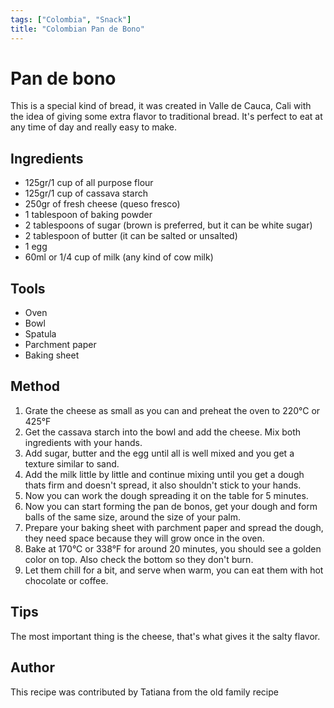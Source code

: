 ```yaml
---
tags: ["Colombia", "Snack"]
title: "Colombian Pan de Bono"
---
```


<TagLinks />

# Pan de bono

This is a special kind of bread, it was created in Valle de Cauca, Cali with the idea of giving some extra flavor to traditional bread. It's perfect to eat at any time of day and really easy to make.

## Ingredients

- 125gr/1 cup of all purpose flour
- 125gr/1 cup of cassava starch
- 250gr of fresh cheese (queso fresco)
- 1 tablespoon of baking powder
- 2 tablespoons of sugar (brown is preferred, but it can be white sugar)
- 2 tablespoon of butter (it can be salted or unsalted)
- 1 egg
- 60ml or 1/4 cup of milk (any kind of cow milk)


## Tools

- Oven
- Bowl
- Spatula
- Parchment paper
- Baking sheet

## Method

1. Grate the cheese as small as you can and preheat the oven to 220°C or 425°F
2. Get the cassava starch into the bowl and add the cheese. Mix both ingredients with your hands.
3. Add sugar, butter and the egg until all is well mixed and you get a texture similar to sand.
4. Add the milk little by little and continue mixing until you get a dough thats firm and doesn't spread, it also shouldn't stick to your hands.
5. Now you can work the dough spreading it on the table for 5 minutes.
6. Now you can start forming the pan de bonos, get your dough and form balls of the same size, around the size of your palm. 
7. Prepare your baking sheet with parchment paper and spread the dough, they need space because they will grow once in the oven.
8. Bake at 170°C or 338°F for around 20 minutes, you should see a golden color on top. Also check the bottom so they don't burn.
9. Let them chill for a bit, and serve when warm, you can eat them with hot chocolate or coffee. 


## Tips

The most important thing is the cheese, that's what gives it the salty flavor.

## Author

This recipe was contributed by Tatiana from the old family recipe